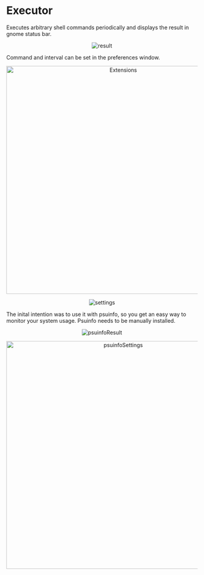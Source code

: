 # Executor
Executes arbitrary shell commands periodically and displays the result in gnome status bar. 

<p align="center">
  <img src="https://raw.githubusercontent.com/raujonas/executor/master/docs/result.png" alt="result">
</p>

Command and interval can be set in the preferences window.

<p align="center">
  <img src="https://raw.githubusercontent.com/raujonas/executor/master/docs/extensions.png" alt="Extensions" width="600">
</p>

<p align="center">
  <img src="https://raw.githubusercontent.com/raujonas/executor/master/docs/settings.png" alt="settings">
</p>

The inital intention was to use it with psuinfo, so you get an easy way to monitor your system usage. Psuinfo needs to be manually installed.

<p align="center">
  <img src="https://raw.githubusercontent.com/raujonas/executor/master/docs/psuinfoResult.png" alt="psuinfoResult">
</p>

<p align="center">
  <img src="https://raw.githubusercontent.com/raujonas/executor/master/docs/psuinfoSettings.png" alt="psuinfoSettings" width="600">
</p>
